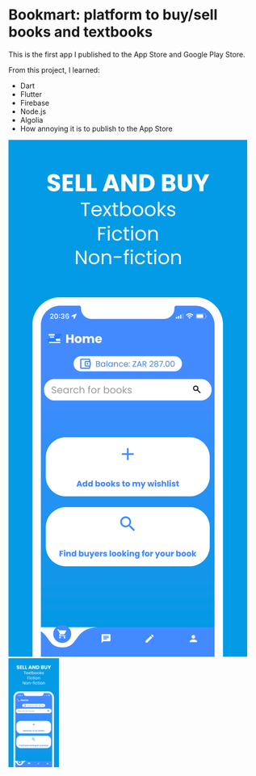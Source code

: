 # Bookmart: platform to buy/sell books and textbooks

This is the first app I published to the App Store and Google Play Store.

From this project, I learned:
  - Dart
  - Flutter
  - Firebase
  - Node.js
  - Algolia
  - How annoying it is to publish to the App Store

![Bookmart: buy/sell books and textbooks](images/demo1.png)
<img src="images/demo1.png" alt="Bookmart" width="100">
